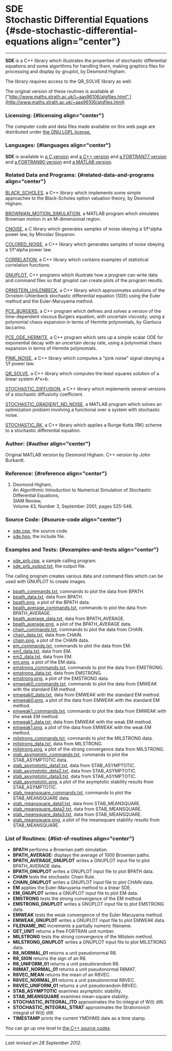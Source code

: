 SDE\
Stochastic Differential Equations {#sde-stochastic-differential-equations align="center"}
=================================

------------------------------------------------------------------------

**SDE** is a C++ library which illustrates the properties of stochastic
differential equations and some algorithms for handling them, making
graphics files for processing and display by gnuplot, by Desmond Higham.

The library requires access to the QR\_SOLVE library as well.

The original version of these routines is available at
["http://www.maths.strath.ac.uk/\~aas96106/algfiles.html".](http://www.maths.strath.ac.uk/~aas96106/algfiles.html)

### Licensing: {#licensing align="center"}

The computer code and data files made available on this web page are
distributed under [the GNU LGPL license.](../../txt/gnu_lgpl.txt)

### Languages: {#languages align="center"}

**SDE** is available in [a C version](../../c_src/sde/sde.html) and [a
C++ version](../../cpp_src/sde/sde.html) and [a FORTRAN77
version](../../f77_src/sde/sde.html) and [a FORTRAN90
version](../../f_src/sde/sde.html) and [a MATLAB
version](../../m_src/sde/sde.html).

### Related Data and Programs: {#related-data-and-programs align="center"}

[BLACK\_SCHOLES](../../cpp_src/black_scholes/black_scholes.html), a C++
library which implements some simple approaches to the Black-Scholes
option valuation theory, by Desmond Higham.

[BROWNIAN\_MOTION\_SIMULATION](../../m_src/brownian_motion_simulation/brownian_motion_simulation.html),
a MATLAB program which simulates Brownian motion in an M-dimensional
region.

[CNOISE](../../c_src/cnoise/cnoise.html), a C library which generates
samples of noise obeying a 1/f\^alpha power law, by Miroslav Stoyanov.

[COLORED\_NOISE](../../cpp_src/colored_noise/colored_noise.html), a C++
library which generates samples of noise obeying a 1/f\^alpha power law.

[CORRELATION](../../cpp_src/correlation/correlation.html), a C++ library
which contains examples of statistical correlation functions.

[GNUPLOT](../../cpp_src/gnuplot/gnuplot.html), C++ programs which
illustrate how a program can write data and command files so that
gnuplot can create plots of the program results.

[ORNSTEIN\_UHLENBECK](../../cpp_src/ornstein_uhlenbeck/ornstein_uhlenbeck.html),
a C++ library which approximates solutions of the Ornstein-Uhlenbeck
stochastic differential equation (SDE) using the Euler method and the
Euler-Maruyama method.

[PCE\_BURGERS](../../cpp_src/pce_burgers/pce_burgers.html), a C++
program which defines and solves a version of the time-dependent viscous
Burgers equation, with uncertain viscosity, using a polynomial chaos
expansion in terms of Hermite polynomials, by Gianluca Iaccarino.

[PCE\_ODE\_HERMITE](../../cpp_src/pce_ode_hermite/pce_ode_hermite.html),
a C++ program which sets up a simple scalar ODE for exponential decay
with an uncertain decay rate, using a polynomial chaos expansion in
terms of Hermite polynomials.

[PINK\_NOISE](../../cpp_src/pink_noise/pink_noise.html), a C++ library
which computes a "pink noise" signal obeying a 1/f power law.

[QR\_SOLVE](../../cpp_src/qr_solve/qr_solve.html), a C++ library which
computes the least squares solution of a linear system A\*x=b.

[STOCHASTIC\_DIFFUSION](../../cpp_src/stochastic_diffusion/stochastic_diffusion.html),
a C++ library which implements several versions of a stochastic
diffusivity coefficient.

[STOCHASTIC\_GRADIENT\_ND\_NOISE](../../m_src/stochastic_gradient_nd_noise/stochastic_gradient_nd_noise.html),
a MATLAB program which solves an optimization problem involving a
functional over a system with stochastic noise.

[STOCHASTIC\_RK](../../cpp_src/stochastic_rk/stochastic_rk.html), a C++
library which applies a Runge Kutta (RK) scheme to a stochastic
differential equation.

### Author: {#author align="center"}

Original MATLAB version by Desmond Higham. C++ version by John Burkardt.

### Reference: {#reference align="center"}

1.  Desmond Higham,\
    An Algorithmic Introduction to Numerical Simulation of Stochastic
    Differential Equations,\
    SIAM Review,\
    Volume 43, Number 3, September 2001, pages 525-546.

### Source Code: {#source-code align="center"}

-   [sde.cpp](sde.cpp), the source code.
-   [sde.hpp](sde.hpp), the include file.

### Examples and Tests: {#examples-and-tests align="center"}

-   [sde\_prb.cpp](sde_prb.cpp), a sample calling program.
-   [sde\_prb\_output.txt](sde_prb_output.txt), the output file.

The calling program creates various data and command files which can be
used with GNUPLOT to create images.

-   [bpath\_commands.txt](bpath_commands.txt), commands to plot the data
    from BPATH.
-   [bpath\_data.txt](bpath_data.txt), data from BPATH.
-   [bpath.png](bpath.png), a plot of the BPATH data.
-   [bpath\_average\_commands.txt](bpath_average_commands.txt), commands
    to plot the data from BPATH\_AVERAGE.
-   [bpath\_average\_data.txt](bpath_average_data.txt), data from
    BPATH\_AVERAGE.
-   [bpath\_average.png](bpath_average.png), a plot of the
    BPATH\_AVERAGE data.
-   [chain\_commands.txt](chain_commands.txt), commands to plot the data
    from CHAIN.
-   [chain\_data.txt](chain_data.txt), data from CHAIN.
-   [chain.png](chain.png), a plot of the CHAIN data.
-   [em\_commands.txt](em_commands.txt), commands to plot the data from
    EM.
-   [em1\_data.txt](em1_data.txt), data from EM.
-   [em2\_data.txt](em2_data.txt), data from EM.
-   [em.png](em.png), a plot of the EM data.
-   [emstrong\_commands.txt](emstrong_commands.txt), commands to plot
    the data from EMSTRONG.
-   [emstrong\_data.txt](emstrong_data.txt), data from EMSTRONG.
-   [emstrong.png](emstrong.png), a plot of the EMSTRONG data.
-   [emweak0\_commands.txt](emweak0_commands.txt), commands to plot the
    data from EMWEAK with the standard EM method.
-   [emweak0\_data.txt](emweak0_data.txt), data from EMWEAK with the
    standard EM method.
-   [emweak0.png](emweak0.png), a plot of the data from EMWEAK with the
    standard EM method.
-   [emweak1\_commands.txt](emweak1_commands.txt), commands to plot the
    data from EMWEAK with the weak EM method.
-   [emweak1\_data.txt](emweak1_data.txt), data from EMWEAK with the
    weak EM method.
-   [emweak1.png](emweak1.png), a plot of the data from EMWEAK with the
    weak EM method.
-   [milstrong\_commands.txt](milstrong_commands.txt), commands to plot
    the MILSTRONG data.
-   [milstrong\_data.txt](milstrong_data.txt), data from MILSTRONG.
-   [milstrong.png](milstrong.png), a plot of the strong convergence
    data from MILSTRONG.
-   [stab\_asymptotic\_commands.txt](stab_asymptotic_commands.txt),
    commands to plot the STAB\_ASYMPTOTIC data.
-   [stab\_asymptotic\_data1.txt](stab_asymptotic_data1.txt), data from
    STAB\_ASYMPTOTIC.
-   [stab\_asymptotic\_data2.txt](stab_asymptotic_data2.txt), data from
    STAB\_ASYMPTOTIC.
-   [stab\_asymptotic\_data3.txt](stab_asymptotic_data3.txt), data from
    STAB\_ASYMPTOTIC.
-   [stab\_asymptotic.png](stab_asymptotic.png), a plot of the
    asymptotic stability results from STAB\_ASYMPTOTIC.
-   [stab\_meansquare\_commands.txt](stab_meansquare_commands.txt),
    commands to plot the STAB\_MEANSQUARE data.
-   [stab\_meansquare\_data1.txt](stab_meansquare_data1.txt), data from
    STAB\_MEANSQUARE.
-   [stab\_meansquare\_data2.txt](stab_meansquare_data2.txt), data from
    STAB\_MEANSQUARE.
-   [stab\_meansquare\_data3.txt](stab_meansquare_data3.txt), data from
    STAB\_MEANSQUARE.
-   [stab\_meansquare.png](stab_meansquare.png), a plot of the
    meansquare stability results from STAB\_MEANSQUARE.

### List of Routines: {#list-of-routines align="center"}

-   **BPATH** performs a Brownian path simulation.
-   **BPATH\_AVERAGE:** displays the average of 1000 Brownian paths.
-   **BPATH\_AVERAGE\_GNUPLOT** writes a GNUPLOT input file to plot
    BPATH\_AVERAGE data.
-   **BPATH\_GNUPLOT** writes a GNUPLOT input file to plot BPATH data.
-   **CHAIN** tests the stochastic Chain Rule.
-   **CHAIN\_GNUPLOT** writes a GNUPLOT input file to plot CHAIN data.
-   **EM** applies the Euler-Maruyama method to a linear SDE.
-   **EM\_GNUPLOT** writes a GNUPLOT input file to plot EM data.
-   **EMSTRONG** tests the strong convergence of the EM method.
-   **EMSTRONG\_GNUPLOT** writes a GNUPLOT input file to plot EMSTRONG
    data.
-   **EMWEAK** tests the weak convergence of the Euler-Maruyama method.
-   **EMWEAK\_GNUPLOT** writes a GNUPLOT input file to plot EMWEAK data.
-   **FILENAME\_INC** increments a partially numeric filename.
-   **GET\_UNIT** returns a free FORTRAN unit number.
-   **MILSTRONG** tests the strong convergence of the Milstein method.
-   **MILSTRONG\_GNUPLOT** writes a GNUPLOT input file to plot MILSTRONG
    data.
-   **R8\_NORMAL\_01** returns a unit pseudonormal R8.
-   **R8\_SIGN** returns the sign of an R8.
-   **R8\_UNIFORM\_01** returns a unit pseudorandom R8.
-   **R8MAT\_NORMAL\_01** returns a unit pseudonormal R8MAT.
-   **R8VEC\_MEAN** returns the mean of an R8VEC.
-   **R8VEC\_NORMAL\_01** returns a unit pseudonormal R8VEC.
-   **R8VEC\_UNIFORM\_01** returns a unit pseudorandom R8VEC.
-   **STAB\_ASYMPTOTIC** examines asymptotic stability.
-   **STAB\_MEANSQUARE** examines mean-square stability.
-   **STOCHASTIC\_INTEGRAL\_ITO** approximates the Ito integral of W(t)
    dW.
-   **STOCHASTIC\_INTEGRAL\_STRAT** approximates the Stratonovich
    integral of W(t) dW.
-   **TIMESTAMP** prints the current YMDHMS date as a time stamp.

You can go up one level to [the C++ source codes](../cpp_src.html).

------------------------------------------------------------------------

*Last revised on 28 September 2012.*
